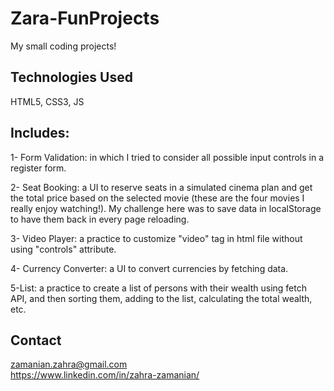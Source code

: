 # Zara-FunProjects
My small coding projects!

## Technologies Used
HTML5, CSS3, JS


## Includes:
1- Form Validation: in which I tried to consider all possible input controls in a register form. 

2- Seat Booking: a UI to reserve seats in a simulated cinema plan and get the total price based on the selected movie (these are the four movies  I really enjoy watching!). My challenge here was to save data in localStorage to have them back in every page reloading. 

3- Video Player: a practice to customize "video" tag in html file without using "controls" attribute.

4- Currency Converter: a UI to convert currencies by fetching data. 

5-List: a practice to create a list of persons with their wealth using fetch API, and then sorting them, adding to the list, calculating the total wealth, etc.


## Contact
zamanian.zahra@gmail.com  
https://www.linkedin.com/in/zahra-zamanian/
